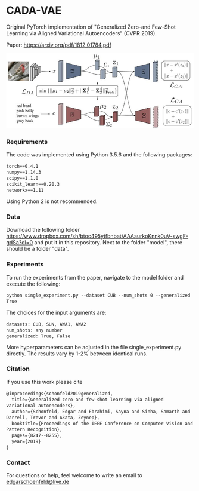 # CADA-VAE
Original PyTorch implementation of "Generalized Zero-and Few-Shot Learning via Aligned Variational Autoencoders" (CVPR 2019).

Paper: https://arxiv.org/pdf/1812.01784.pdf

<p align="center">
  <img width="600" src="Model.jpg">
</p>
<p align="justify">
  
### Requirements
The code was implemented using Python 3.5.6 and the following packages:
```
torch==0.4.1
numpy==1.14.3
scipy==1.1.0
scikit_learn==0.20.3
networkx==1.11
```
Using Python 2 is not recommended.

### Data
Download the following folder https://www.dropbox.com/sh/btoc495ytfbnbat/AAAaurkoKnnk0uV-swgF-gdSa?dl=0
and put it in this repository.
Next to the folder "model", there should be a folder "data".

### Experiments

To run the experiments from the paper, navigate to the model folder and execute the following:
```
python single_experiment.py --dataset CUB --num_shots 0 --generalized True
```
The choices for the input arguments are:
```
datasets: CUB, SUN, AWA1, AWA2
num_shots: any number 
generalized: True, False
```
More hyperparameters can be adjusted in the file single_experiment.py directly. The results vary by 1-2% between identical runs.

### Citation
If you use this work please cite
```
@inproceedings{schonfeld2019generalized,
  title={Generalized zero-and few-shot learning via aligned variational autoencoders},
  author={Schonfeld, Edgar and Ebrahimi, Sayna and Sinha, Samarth and Darrell, Trevor and Akata, Zeynep},
  booktitle={Proceedings of the IEEE Conference on Computer Vision and Pattern Recognition},
  pages={8247--8255},
  year={2019}
}
```
### Contact 
For questions or help, feel welcome to write an email to edgarschoenfeld@live.de

